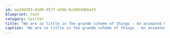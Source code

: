 ```yaml
---
id: aa19d303-d100-4577-a566-6e39449b6e25
blueprint: text
category: twitter
title: "We are so little in the grande scheme of things - An animated GIF showing Earth's relative size: http://j.mp/5K0cpS (via @petapixel)"
caption: 'We are so little in the grande scheme of things - An animated GIF showing Earth''s relative size: http://j.mp/5K0cpS (via <span class="username username_linked">@<a href="https://twitter.com/petapixel" title="PetaPixel">petapixel</a></span>)'
---
```

